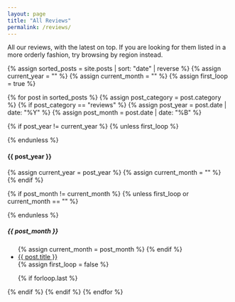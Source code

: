 ```yaml
---
layout: page
title: "All Reviews"
permalink: /reviews/
---
```

All our reviews, with the latest on top. If you are looking for them listed in a more orderly fashion, try browsing by region instead.

{% assign sorted_posts = site.posts | sort: "date" | reverse %}
{% assign current_year = "" %}
{% assign current_month = "" %}
{% assign first_loop = true %}

{% for post in sorted_posts %}
{% assign post_category = post.category %}
{% if post_category == "reviews" %}
{% assign post_year = post.date | date: "%Y" %}
{% assign post_month = post.date | date: "%B" %}

{% if post_year != current_year %}
{% unless first_loop %}
</ul>
{% endunless %}
<h4>{{ post_year }}</h4>
{% assign current_year = post_year %}
{% assign current_month = "" %}
{% endif %}

{% if post_month != current_month %}
{% unless first_loop or current_month == "" %}
</ul>
{% endunless %}
<h5>{{ post_month }}</h5>
<ul>
{% assign current_month = post_month %}
{% endif %}

<li><a href="{{ post.url }}">{{ post.title }}</a></li>
{% assign first_loop = false %}

{% if forloop.last %}
</ul>
{% endif %}
{% endif %}
{% endfor %}

